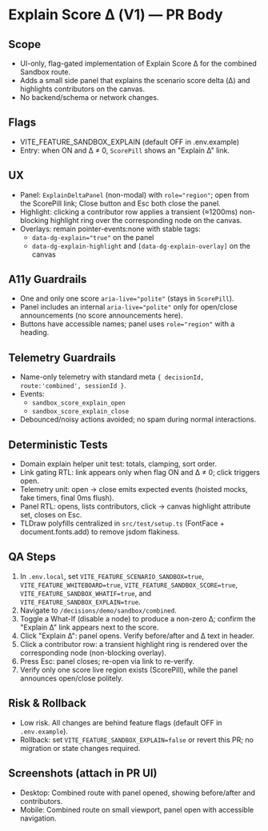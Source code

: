 # Explain Score Δ (V1) — PR Body

## Scope
- UI-only, flag-gated implementation of Explain Score Δ for the combined Sandbox route.
- Adds a small side panel that explains the scenario score delta (Δ) and highlights contributors on the canvas.
- No backend/schema or network changes.

## Flags
- VITE_FEATURE_SANDBOX_EXPLAIN (default OFF in .env.example)
- Entry: when ON and Δ ≠ 0, `ScorePill` shows an "Explain Δ" link.

## UX
- Panel: `ExplainDeltaPanel` (non-modal) with `role="region"`; open from the ScorePill link; Close button and Esc both close the panel.
- Highlight: clicking a contributor row applies a transient (≈1200ms) non-blocking highlight ring over the corresponding node on the canvas.
- Overlays: remain pointer-events:none with stable tags:
  - `data-dg-explain="true"` on the panel
  - `data-dg-explain-highlight` and `[data-dg-explain-overlay]` on the canvas

## A11y Guardrails
- One and only one score `aria-live="polite"` (stays in `ScorePill`).
- Panel includes an internal `aria-live="polite"` only for open/close announcements (no score announcements here).
- Buttons have accessible names; panel uses `role="region"` with a heading.

## Telemetry Guardrails
- Name-only telemetry with standard meta `{ decisionId, route:'combined', sessionId }`.
- Events:
  - `sandbox_score_explain_open`
  - `sandbox_score_explain_close`
- Debounced/noisy actions avoided; no spam during normal interactions.

## Deterministic Tests
- Domain explain helper unit test: totals, clamping, sort order.
- Link gating RTL: link appears only when flag ON and Δ ≠ 0; click triggers open.
- Telemetry unit: open → close emits expected events (hoisted mocks, fake timers, final 0ms flush).
- Panel RTL: opens, lists contributors, click → canvas highlight attribute set, closes on Esc.
- TLDraw polyfills centralized in `src/test/setup.ts` (FontFace + document.fonts.add) to remove jsdom flakiness.

## QA Steps
1) In `.env.local`, set `VITE_FEATURE_SCENARIO_SANDBOX=true`, `VITE_FEATURE_WHITEBOARD=true`, `VITE_FEATURE_SANDBOX_SCORE=true`, `VITE_FEATURE_SANDBOX_WHATIF=true`, and `VITE_FEATURE_SANDBOX_EXPLAIN=true`.
2) Navigate to `/decisions/demo/sandbox/combined`.
3) Toggle a What-If (disable a node) to produce a non-zero Δ; confirm the "Explain Δ" link appears next to the score.
4) Click "Explain Δ": panel opens. Verify before/after and Δ text in header.
5) Click a contributor row: a transient highlight ring is rendered over the corresponding node (non-blocking overlay).
6) Press Esc: panel closes; re-open via link to re-verify.
7) Verify only one score live region exists (ScorePill), while the panel announces open/close politely.

## Risk & Rollback
- Low risk. All changes are behind feature flags (default OFF in `.env.example`).
- Rollback: set `VITE_FEATURE_SANDBOX_EXPLAIN=false` or revert this PR; no migration or state changes required.

## Screenshots (attach in PR UI)
- Desktop: Combined route with panel opened, showing before/after and contributors.
- Mobile: Combined route on small viewport, panel open with accessible navigation.

